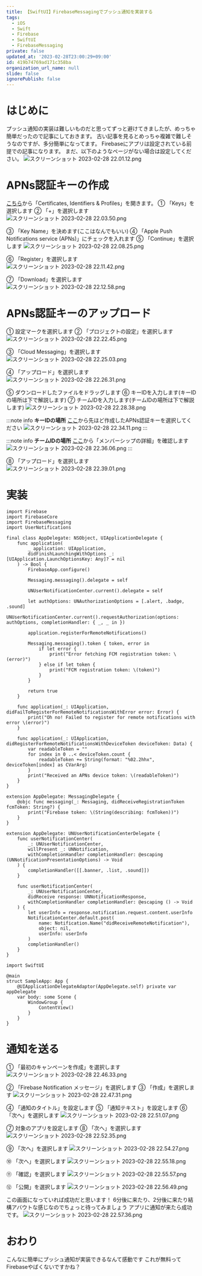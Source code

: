 ```yaml
---
title: 【SwiftUI】FirebaseMessagingでプッシュ通知を実装する
tags:
  - iOS
  - Swift
  - Firebase
  - SwiftUI
  - FirebaseMessaging
private: false
updated_at: '2023-02-28T23:00:29+09:00'
id: 419b74769ad171c358ba
organization_url_name: null
slide: false
ignorePublish: false
---
```

# はじめに
プッシュ通知の実装は難しいものだと思ってずっと避けてきましたが、めっちゃ簡単だったので記事にしておきます。
古い記事を見るとめっちゃ複雑で難しそうなのですが、多分簡単になってます。
Firebaseにアプリは設定されている前提での記事になります。
まだ、以下のようなページがない場合は設定してください。
![スクリーンショット 2023-02-28 22.01.12.png](https://qiita-image-store.s3.ap-northeast-1.amazonaws.com/0/1745371/1bf286f8-a661-d9c8-4f58-67337a64ec04.png)

# APNs認証キーの作成
[こちら](https://developer.apple.com/account/resources/authkeys/list)から「Certificates, Identifiers & Profiles」を開きます。
① 「Keys」を選択します
② 「+」を選択します
![スクリーンショット 2023-02-28 22.03.50.png](https://qiita-image-store.s3.ap-northeast-1.amazonaws.com/0/1745371/1843bce3-b74b-16bc-4258-4637d33b0637.png)

③ 「Key Name」を決めます(ここはなんでもいい)
④ 「Apple Push Notifications service (APNs)」にチェックを入れます
⑤ 「Continue」を選択します
![スクリーンショット 2023-02-28 22.08.25.png](https://qiita-image-store.s3.ap-northeast-1.amazonaws.com/0/1745371/bbcb23ee-1cf5-e04e-ecc8-6e60f9a0f7a1.png)

⑥ 「Register」を選択します
![スクリーンショット 2023-02-28 22.11.42.png](https://qiita-image-store.s3.ap-northeast-1.amazonaws.com/0/1745371/950429b5-788b-11c0-a87a-9d5be9dd65da.png)

⑦ 「Download」を選択します
![スクリーンショット 2023-02-28 22.12.58.png](https://qiita-image-store.s3.ap-northeast-1.amazonaws.com/0/1745371/3e18f522-551c-6f60-e8dc-217f95c5138e.png)

# APNs認証キーのアップロード
① 設定マークを選択します
② 「プロジェクトの設定」を選択します
![スクリーンショット 2023-02-28 22.22.45.png](https://qiita-image-store.s3.ap-northeast-1.amazonaws.com/0/1745371/f57cb6f1-d901-3461-3e02-e1196527c5a1.png)

③ 「Cloud Messaging」を選択します
![スクリーンショット 2023-02-28 22.25.03.png](https://qiita-image-store.s3.ap-northeast-1.amazonaws.com/0/1745371/c3c090da-c4fb-b17f-453b-0dfcfa3e8f13.png)

④ 「アップロード」を選択します
![スクリーンショット 2023-02-28 22.26.31.png](https://qiita-image-store.s3.ap-northeast-1.amazonaws.com/0/1745371/5e06044b-a441-ff27-29f6-044c72f9fd2f.png)

⑤ ダウンロードしたファイルをドラッグします
⑥ キーIDを入力します(キーIDの場所は下で解説します)
⑦ チームIDを入力します(チームIDの場所は下で解説します)
![スクリーンショット 2023-02-28 22.28.38.png](https://qiita-image-store.s3.ap-northeast-1.amazonaws.com/0/1745371/1c29e0f1-677b-77f4-1629-47425355bba3.png)

:::note info
**キーIDの場所**
[ここ](https://developer.apple.com/account/resources/authkeys/list)から先ほど作成したAPNs認証キーを選択してください
![スクリーンショット 2023-02-28 22.34.11.png](https://qiita-image-store.s3.ap-northeast-1.amazonaws.com/0/1745371/f8000ad9-29f0-e2e5-6f60-f646a57ea5ec.png)
:::

:::note info
**チームIDの場所**
[ここ](https://developer.apple.com/account)から「メンバーシップの詳細」を確認します
![スクリーンショット 2023-02-28 22.36.06.png](https://qiita-image-store.s3.ap-northeast-1.amazonaws.com/0/1745371/85da4fc8-5ac1-e221-5184-96ba864c42ab.png)
:::

⑧ 「アップロード」を選択します
![スクリーンショット 2023-02-28 22.39.01.png](https://qiita-image-store.s3.ap-northeast-1.amazonaws.com/0/1745371/7f67d6db-8c57-55d9-5eac-22ac7de425b8.png)

# 実装
```swift:AppDelegate
import Firebase
import FirebaseCore
import FirebaseMessaging
import UserNotifications

final class AppDelegate: NSObject, UIApplicationDelegate {
    func application(
        _ application: UIApplication,
        didFinishLaunchingWithOptions _: [UIApplication.LaunchOptionsKey: Any]? = nil
    ) -> Bool {
        FirebaseApp.configure()

        Messaging.messaging().delegate = self

        UNUserNotificationCenter.current().delegate = self

        let authOptions: UNAuthorizationOptions = [.alert, .badge, .sound]
        UNUserNotificationCenter.current().requestAuthorization(options: authOptions, completionHandler: { _, _ in })

        application.registerForRemoteNotifications()

        Messaging.messaging().token { token, error in
            if let error {
                print("Error fetching FCM registration token: \(error)")
            } else if let token {
                print("FCM registration token: \(token)")
            }
        }

        return true
    }

    func application(_: UIApplication, didFailToRegisterForRemoteNotificationsWithError error: Error) {
        print("Oh no! Failed to register for remote notifications with error \(error)")
    }

    func application(_: UIApplication, didRegisterForRemoteNotificationsWithDeviceToken deviceToken: Data) {
        var readableToken = ""
        for index in 0 ..< deviceToken.count {
            readableToken += String(format: "%02.2hhx", deviceToken[index] as CVarArg)
        }
        print("Received an APNs device token: \(readableToken)")
    }
}

extension AppDelegate: MessagingDelegate {
    @objc func messaging(_: Messaging, didReceiveRegistrationToken fcmToken: String?) {
        print("Firebase token: \(String(describing: fcmToken))")
    }
}

extension AppDelegate: UNUserNotificationCenterDelegate {
    func userNotificationCenter(
        _: UNUserNotificationCenter,
        willPresent _: UNNotification,
        withCompletionHandler completionHandler: @escaping (UNNotificationPresentationOptions) -> Void
    ) {
        completionHandler([[.banner, .list, .sound]])
    }

    func userNotificationCenter(
        _: UNUserNotificationCenter,
        didReceive response: UNNotificationResponse,
        withCompletionHandler completionHandler: @escaping () -> Void
    ) {
        let userInfo = response.notification.request.content.userInfo
        NotificationCenter.default.post(
            name: Notification.Name("didReceiveRemoteNotification"),
            object: nil,
            userInfo: userInfo
        )
        completionHandler()
    }
}
```

```swift:SampleApp
import SwiftUI

@main
struct SampleApp: App {
    @UIApplicationDelegateAdaptor(AppDelegate.self) private var appDelegate
    var body: some Scene {
        WindowGroup {
            ContentView()
        }
    }
}
```

# 通知を送る
① 「最初のキャンペーンを作成」を選択します
![スクリーンショット 2023-02-28 22.46.33.png](https://qiita-image-store.s3.ap-northeast-1.amazonaws.com/0/1745371/4a6ea62c-2598-2285-63c7-052c65f8ef40.png)

② 「Firebase Notification メッセージ」を選択します
③ 「作成」を選択します
![スクリーンショット 2023-02-28 22.47.31.png](https://qiita-image-store.s3.ap-northeast-1.amazonaws.com/0/1745371/daf17795-74f1-4d99-1978-501d030a2ea2.png)

④ 「通知のタイトル」を設定します
⑤ 「通知テキスト」を設定します
⑥ 「次へ」を選択します
![スクリーンショット 2023-02-28 22.51.07.png](https://qiita-image-store.s3.ap-northeast-1.amazonaws.com/0/1745371/05224602-86f6-6f22-8502-b7df66ea1e1c.png)

⑦ 対象のアプリを設定します
⑧ 「次へ」を選択します
![スクリーンショット 2023-02-28 22.52.35.png](https://qiita-image-store.s3.ap-northeast-1.amazonaws.com/0/1745371/4ae0c400-cfa5-4d68-8fce-b32774b791e7.png)

⑨ 「次へ」を選択します
![スクリーンショット 2023-02-28 22.54.27.png](https://qiita-image-store.s3.ap-northeast-1.amazonaws.com/0/1745371/7abf37e0-f9a4-2718-b178-727d75c6ef7f.png)

⑩ 「次へ」を選択します
![スクリーンショット 2023-02-28 22.55.18.png](https://qiita-image-store.s3.ap-northeast-1.amazonaws.com/0/1745371/7b7ec089-d517-726d-783e-9a739ceaa670.png)

⑪ 「確認」を選択します
![スクリーンショット 2023-02-28 22.55.57.png](https://qiita-image-store.s3.ap-northeast-1.amazonaws.com/0/1745371/7c3abe3b-2af7-b999-fd4f-25f5ac48a04c.png)

⑫ 「公開」を選択します
![スクリーンショット 2023-02-28 22.56.49.png](https://qiita-image-store.s3.ap-northeast-1.amazonaws.com/0/1745371/53bfa48e-8eb5-be02-32cc-f931d320f7f6.png)


この画面になっていれば成功だと思います！
6分後に来たり、2分後に来たり結構アバウトな感じなのでちょっと待ってみましょう
アプリに通知が来たら成功です。
![スクリーンショット 2023-02-28 22.57.36.png](https://qiita-image-store.s3.ap-northeast-1.amazonaws.com/0/1745371/bf569e39-fedf-05f1-5835-93450056a3cd.png)

# おわり
こんなに簡単にプッシュ通知が実装できるなんて感動です
これが無料ってFirebaseやばくないですかね？
